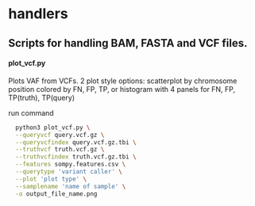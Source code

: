 # handlers

## Scripts for handling BAM, FASTA and VCF files.

#### plot_vcf.py
Plots VAF from VCFs. 2 plot style options: scatterplot by chromosome position colored by FN, FP, TP, or histogram with 4 panels for FN, FP, TP(truth), TP(query)

run command
```sh
  python3 plot_vcf.py \
  --queryvcf query.vcf.gz \
  --queryvcfindex query.vcf.gz.tbi \
  --truthvcf truth.vcf.gz \
  --truthvcfindex truth.vcf.gz.tbi \
  --features sompy.features.csv \
  --querytype 'variant caller' \
  --plot 'plot type' \
  --samplename 'name of sample' \
  -o output_file_name.png
  ```
